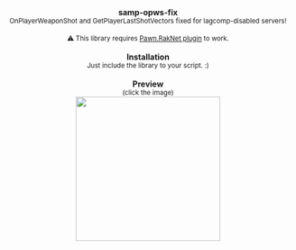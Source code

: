 <div align="center">
<strong>samp-opws-fix</strong><br>
<sup>OnPlayerWeaponShot and GetPlayerLastShotVectors fixed for lagcomp-disabled servers!</sup><br><br>
<sup> ⚠️ This library requires <a  href="https://github.com/katursis/Pawn.RakNet">Pawn.RakNet plugin</a> to work.</sup><br><br>
<strong>Installation</strong><br>
<sup>Just include the library to your script. :)</sup>
<br><br>
<strong>Preview</strong><br>
<sup>(click the image)</sup><br>
<a href="https://www.youtube.com/watch?v=BUV-KWs7t6E">  
<img src="https://i.imgur.com/WxDsAR1.jpg" width="256">  
</a>
</div>
